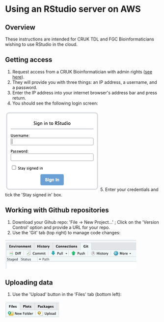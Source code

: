 # Using an RStudio server on AWS

## Overview

These instructions are intended for CRUK TDL and FGC Bioinformaticians wishing to use RStudio in the cloud.

## Getting access

1. Request access from a CRUK Bioinformatician with admin rights ([see here](admin-users.md)).
2. They will provide you with three things: an IP address, a username, and a password.
3. Enter the IP address into your internet browser's address bar and press return.
4. You should see the following login screen:

![](./imgs/login.png)
5. Enter your credentials and tick the 'Stay signed in' box.

## Working with Github repositories

1. Download your Gihub repo: 'File -> New Project...' ; Click on the 'Version Control' option and provide a URL for your repo.
2. Use the 'Git' tab (top right) to manage code changes:

![](./imgs/git-tab.png)

## Uploading data

1. Use the 'Upload' button in the 'Files' tab (bottom left):

![](./imgs/upload-data.png)


